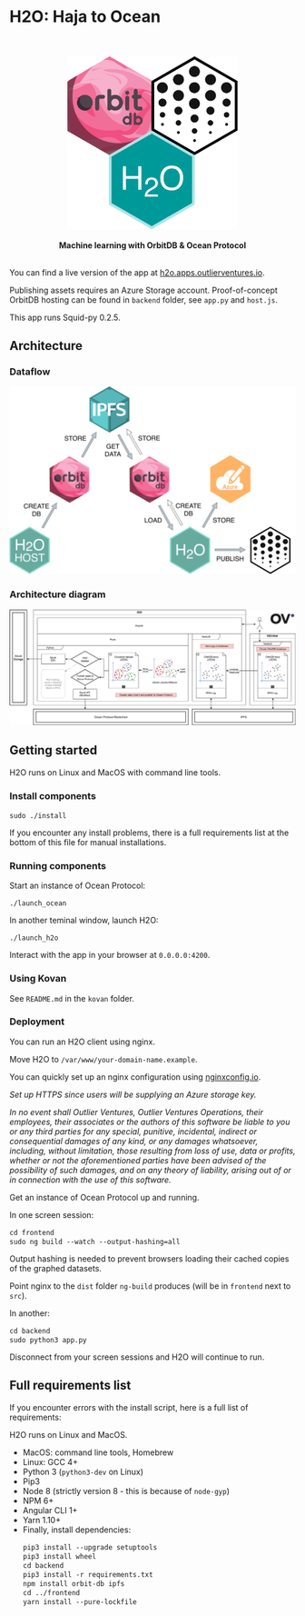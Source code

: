 # H2O: Haja to Ocean

<p align="center"><br/><br/><img src='/images/components.png' width='300px' /><br/><br/><b>Machine learning with OrbitDB & Ocean Protocol</b><br/><br/></p>

You can find a live version of the app at [h2o.apps.outlierventures.io](https://h2o.apps.outlierventures.io/home).

Publishing assets requires an Azure Storage account.
Proof-of-concept OrbitDB hosting can be found in `backend` folder, see `app.py` and `host.js`.

This app runs Squid-py 0.2.5.

## Architecture

### Dataflow

![Dataflow](/images/dataflow.png)

### Architecture diagram

![Architecture](/images/architecture.png)


## Getting started

H2O runs on Linux and MacOS with command line tools.

### Install components

```
sudo ./install
```
If you encounter any install problems, there is a full requirements list at the bottom of this file for manual installations.

### Running components

Start an instance of Ocean Protocol:
```
./launch_ocean
```

In another teminal window, launch H2O:
```
./launch_h2o
```

Interact with the app in your browser at `0.0.0.0:4200`.


### Using Kovan

See `README.md` in the `kovan` folder.


### Deployment

You can run an H2O client using nginx.

Move H2O to `/var/www/your-domain-name.example`.

You can quickly set up an nginx configuration using [nginxconfig.io](https://nginxconfig.io). 

*Set up HTTPS since users will be supplying an Azure storage key.*

*In no event shall Outlier Ventures, Outlier Ventures Operations, their employees, their associates or the authors of this software be liable to you or any third parties for any special, punitive, incidental, indirect or consequential damages of any kind, or any damages whatsoever, including, without limitation, those resulting from loss of use, data or profits, whether or not the aforementioned parties have been advised of the possibility of such damages, and on any theory of liability, arising out of or in connection with the use of this software.*

Get an instance of Ocean Protocol up and running.

In one screen session:
```
cd frontend
sudo ng build --watch --output-hashing=all
```
Output hashing is needed to prevent browsers loading their cached copies of the graphed datasets.

Point nginx to the `dist` folder `ng-build` produces (will be in `frontend` next to `src`).

In another:
```
cd backend
sudo python3 app.py
```

Disconnect from your screen sessions and H2O will continue to run.


## Full requirements list

If you encounter errors with the install script, here is a full list of requirements:

H2O runs on Linux and MacOS.

- MacOS: command line tools, Homebrew
- Linux: GCC 4+
- Python 3 (`python3-dev` on Linux)
- Pip3
- Node 8 (strictly version 8 - this is because of `node-gyp`)
- NPM 6+
- Angular CLI 1+
- Yarn 1.10+
- Finally, install dependencies:
    ```
    pip3 install --upgrade setuptools
    pip3 install wheel
    cd backend
    pip3 install -r requirements.txt
    npm install orbit-db ipfs
    cd ../frontend
    yarn install --pure-lockfile
    ```
